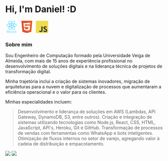 # Hi, I'm Daniel! :D
<!--
[![Github Badge](https://img.shields.io/badge/-Github-000?style=flat-square&logo=Github&logoColor=white&link=https://github.com/fagnerpsantos)](https://github.com/fagnerpsantos)
[![Linkedin Badge](https://img.shields.io/badge/-LinkedIn-blue?style=flat-square&logo=Linkedin&logoColor=white&link=https://www.linkedin.com/in/fagnerpsantos/)](https://www.linkedin.com/in/fagnerpsantos/)
[![Twitter Badge](https://img.shields.io/badge/-Twitter-1ca0f1?style=flat-square&labelColor=1ca0f1&logo=twitter&logoColor=white&link=https://twitter.com/fagnerpsantos)](https://twitter.com/fagnerpsantos)
[![Youtube Badge](https://img.shields.io/badge/-YouTube-ff0000?style=flat-square&labelColor=ff0000&logo=youtube&logoColor=white&link=https://www.youtube.com/user/TreinaWeb)](https://www.youtube.com/user/TreinaWeb)
-->
<div>
  <img src="https://github.com/devicons/devicon/blob/master/icons/react/react-original-wordmark.svg" title="React" alt="React" width="40" height="40"/>&nbsp;
  <img src="https://github.com/devicons/devicon/blob/master/icons/html5/html5-original.svg" title="HTML5" alt="HTML" width="40" height="40"/>&nbsp;
  <img src="https://github.com/devicons/devicon/blob/master/icons/javascript/javascript-original.svg" title="JavaScript" alt="JavaScript" width="40" height="40"/>&nbsp;
</div>

### Sobre mim ###
Sou Engenheiro de Computação formado pela Universidade Veiga de Almeida, com mais de 15 anos de experiência profissional no desenvolvimento de soluções digitais e na liderança técnica de projetos de transformação digital. 

Minha trajetória inclui a criação de sistemas inovadores, migração de arquiteturas para a nuvem e digitalização de processos que aumentaram a eficiência operacional e o valor para os clientes.

Minhas especialidades incluem:

> Desenvolvimento e liderança de soluções em AWS (Lambdas, API Gateway, DynamoDB, S3, entre outros).
> Criação e integração de sistemas utilizando tecnologias como Node.js, React, CSS, HTML, JavaScript, API's, Heroku, Git e GitHub.
> Transformação de processos de vendas com ferramentas como WhatsApp e bots inteligentes.
> Otimização de fluxos internos no setor de varejo, agregando valor à cadeia de distribuição e empacotamento.

<div align = "left">
<img height = "200em" src="https://github-readme-stats.vercel.app/api/top-langs/?username=dte005&show_icons=true&theme=bear&count_private=true"/>
<img height = "200em" src="https://github-readme-stats.vercel.app/api?username=dte005&show_icons=true&show_icons=true&theme=bear&count_private=true" />
</div>

